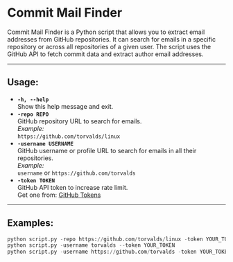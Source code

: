 # Commit Mail Finder

Commit Mail Finder is a Python script that allows you to extract email addresses from GitHub repositories. It can search for emails in a specific repository or across all repositories of a given user. The script uses the GitHub API to fetch commit data and extract author email addresses.

---

## Usage:
- **`-h, --help`**  
  Show this help message and exit.  
- **`-repo REPO`**  
  GitHub repository URL to search for emails.  
  *Example:*  
  `https://github.com/torvalds/linux`  
- **`-username USERNAME`**  
  GitHub username or profile URL to search for emails in all their repositories.  
  *Example:*  
  `username` or `https://github.com/torvalds`  
- **`-token TOKEN`**  
  GitHub API token to increase rate limit.  
  Get one from: [GitHub Tokens](https://github.com/settings/tokens)  

---

## Examples:
```python
python script.py -repo https://github.com/torvalds/linux -token YOUR_TOKEN
python script.py -username torvalds --token YOUR_TOKEN
python script.py -username https://github.com/torvalds -token YOUR_TOKEN

